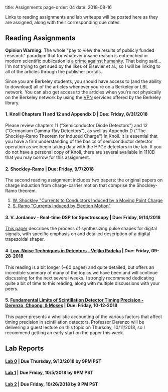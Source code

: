 title: Assignments
page-order: 04
date: 2018-08-16

Links to reading assignments and lab writeups will be posted here as they
are assigned, along with their corresponding due dates.

## Reading Assignments

**Opinion Warning:** The whole "pay to view the results of publicly funded
research" paradigm that for whatever insane reason is entrenched in modern
scientific publication is
[a crime against humanity](https://www.nature.com/news/open-access-the-true-cost-of-science-publishing-1.12676).
That being said... I'm not trying to get sued by the likes of Elsevier et al.,
so I will be linking to all of the articles through the publisher portals.

Since you are Berkeley students, you should have access to (and the ability to
download) all of the articles whenever you're on a Berkeley or LBL network.
You can also get access to the articles when you're not physically on the 
Berkeley network by using the 
[VPN](http://www.lib.berkeley.edu/using-the-libraries/vpn) services offered by
the Berkeley library.

#### 1. Knoll Chapters 11 and 12 and Appendix D | Due: Friday, 8/31/2018

Please review chapters 11 ("Semiconductor Diode Detectors") and 
12 ("Germanium Gamma-Ray Detectors"), as well as Appendix D 
("The Shockley-Ramo Theorem for Induced Charge") in Knoll.
It is essential that you have a firm understanding of the basics of 
semiconductor detector operation as we begin taking data with the HPGe 
detectors in the lab.
If you do not have a personal copy of Knoll, there are several available in
1110B that you may borrow for this assignment.

#### 2. Shockley-Ramo | Due: Friday, 9/7/2018

The second reading assignment includes *two* papers: the original papers on
charge induction from charge-carrier motion that comprise the
Shockley-Ramo theorem.

  1. [W. Shockley "Currents to Conductors Induced by a Moving Point Charge](http://aip.scitation.org/doi/10.1063/1.1710367)
  2. [S. Ramo "Currents Induced by Election Motion"](http://ieeexplore.ieee.org/abstract/document/1686997/?reload=true)

#### 3. V. Jordanov - Real-time DSP for Spectroscopy | Due: Friday, 9/14/2018

[This paper](https://www.sciencedirect.com/science/article/pii/0168900294910111)
describes the process of synthesizing pulse shapes for digital signals, with 
specific emphasis on and detailed description of a digital trapezoidal shaper.

#### 4. [Low-Noise Techniques in Detectors - Veljko Radeka](http://www.annualreviews.org/doi/pdf/10.1146/annurev.ns.38.120188.001245) | Due: Friday, 09-28-2018

This reading is a bit longer (~60 pages) and quite detailed, but offers an 
incredible summary of many of the topics we have been and will continue 
discussing for the next several weeks.
I strongly recommend dedicating quite a bit of time to this reading, along with
multiple discussions with your peers.

#### 5. [Fundamental Limits of Scintillation Detector Timing Precision - Derenzo, Choong, & Moses](http://iopscience.iop.org/article/10.1088/0031-9155/59/13/3261/meta) | Due: Friday, 10-12-2018

This paper presents a wholistic accounting of the various factors that affect
timing precision in scintillation detectors.
Professor Derenzo will be delivering a guest lecture on this topic on Thursday,
10/11/2018, so I recommend getting an early start on the paper this week.

## Lab Reports

#### [Lab 0]({filename}/downloads/lab0_writeup.pdf) | Due Thursday, 9/13/2018 by 9PM PST

#### [Lab 1]({filename}/downloads/lab1_writeup.pdf) | Due Friday, 10/5/2018 by 9PM PST

#### [Lab 2]({filename}/downloads/lab2_writeup.pdf) | Due Friday, 10/26/2018 by 9 PM PST
